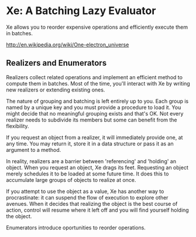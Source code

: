 Xe: A Batching Lazy Evaluator
==

Xe allows you to reorder expensive operations and efficiently execute them in batches.

http://en.wikipedia.org/wiki/One-electron_universe

## Realizers and Enumerators

Realizers collect related operations and implement an efficient method to compute them in batches.
Most of the time, you'll interact with Xe by writing new realizers or extending existing ones.

The nature of grouping and batching is left entirely up to you.
Each group is named by a unique key and you must provide a procedure to load it.
You might decide that no meaningful grouping exists and that's OK.
Not every realizer needs to subdivide its members but some can benefit from the flexibility.

If you request an object from a realizer, it will immediately provide one, at any time.
You may return it, store it in a data structure or pass it as an argument to a method.

In reality, realizers are a barrier between 'referencing' and 'holding' an object.
When you request an object, Xe drags its feet.
Requesting an object merely schedules it to be loaded at some future time.
It does this to accumulate large groups of objects to realize at once.

If you attempt to use the object as a value, Xe has another way to procrastinate:
it can suspend the flow of execution to explore other avenues.
When it decides that realizing the object is the best course of action,
control will resume where it left off and you will find yourself holding the object.

Enumerators introduce oportunities to reorder operations.



